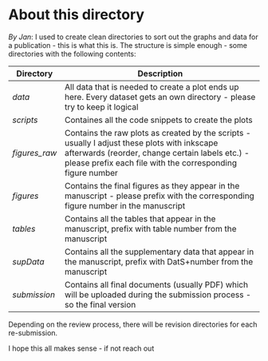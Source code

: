 # About this directory

*By Jan*:
I used to create clean directories to sort out the graphs and data for a publication - this is what this is. The structure is simple enough - some directories with the following contents:

| Directory   | Description                                                                                                                                                                                                   |
|-------------|---------------------------------------------------------------------------------------------------------------------------------------------------------------------------------------------------------------|
| *data*        | All data that is needed to create a plot ends up here. Every dataset gets an own directory - please try to keep it logical                                                                                    |
| *scripts*     | Containes all the code snippets to create the plots                                                                                                                                                           |
| *figures_raw* | Contains the raw plots as created by the scripts - usually I adjust these plots with inkscape afterwards (reorder, change certain labels etc.) - please prefix each file with the corresponding figure number |
| *figures*     | Contains the final figures as they appear in the manuscript - please prefix with the corresponding figure number in the manuscript                                                                            |
| *tables*      | Contains all the tables that appear in the manuscript, prefix with table number from the manuscript                                                                                                           |
| *supData*     | Contains all the supplementary data that appear in the manuscript, prefix with DatS+number from the manuscript                                                                                                |
| *submission*  | Contains all final documents (usually PDF) which will be uploaded during the submission process - so the final version                                                                                        |

Depending on the review process, there will be revision directories for each re-submission.

I hope this all makes sense - if not reach out